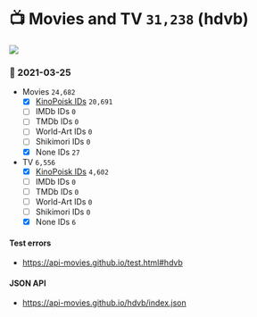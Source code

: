 # :tv: Movies and TV `31,238` (hdvb)

<a href="https://API-Movies.github.io"><img src="https://API-Movies.github.io/banner.png?cache"></a>

### :date: 2021-03-25
- Movies `24,682`
  - [x] <a href="https://API-Movies.github.io/hdvb/movie_kinopoisk_ids.json">KinoPoisk IDs</a> `20,691`
  - [ ] IMDb IDs `0`
  - [ ] TMDb IDs `0`
  - [ ] World-Art IDs `0`
  - [ ] Shikimori IDs `0`
  - [x] None IDs `27`
- TV `6,556`
  - [x] <a href="https://API-Movies.github.io/hdvb/tv_kinopoisk_ids.json">KinoPoisk IDs</a> `4,602`
  - [ ] IMDb IDs `0`
  - [ ] TMDb IDs `0`
  - [ ] World-Art IDs `0`
  - [ ] Shikimori IDs `0`
  - [x] None IDs `6`
#### Test errors
- <a href='https://api-movies.github.io/test.html#hdvb'>https://api-movies.github.io/test.html#hdvb</a>
#### JSON API
- <a href='https://api-movies.github.io/hdvb/index.json'>https://api-movies.github.io/hdvb/index.json</a>
